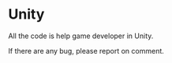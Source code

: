 # Unity
All the code is help game developer in Unity.

</a>
If there are any bug, please report on comment.
